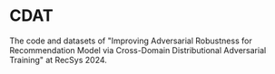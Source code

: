 # CDAT
The code and datasets of "Improving Adversarial Robustness for Recommendation Model via Cross-Domain Distributional Adversarial Training" at RecSys 2024.
